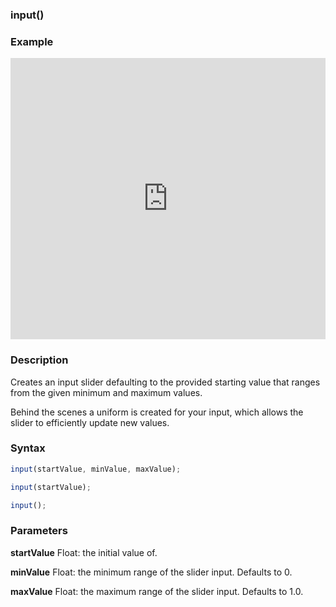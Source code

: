 ### input()

### Example

<iframe width="100%" height="450px" src="https://shaderpark.netlify.com/sculpture/-M21S8vSKMzSPfEQOJJ9?example=true&embed=true" frameborder="0"></iframe>

### Description
Creates an input slider defaulting to the provided starting value that ranges from the given minimum and maximum values. 

Behind the scenes a uniform is created for your input, which allows the slider to efficiently update new values.

### Syntax
```js
input(startValue, minValue, maxValue);

input(startValue);

input();
```

### Parameters
**startValue** Float: the initial value of.

**minValue** Float: the minimum range of the slider input. Defaults to 0.

**maxValue** Float: the maximum range of the slider input. Defaults to 1.0.